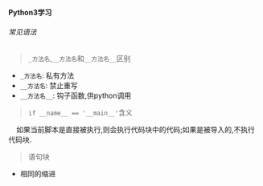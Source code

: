 #### Python3学习


###### 常见语法

> `_方法名`,`__方法名`和`__方法名__`区别

* `_方法名`: 私有方法
* `__方法名`: 禁止重写
* `__方法名__`: 钩子函数,供python调用


> `if __name__ == '__main__'`含义

  &nbsp;&nbsp;&nbsp;&nbsp;如果当前脚本是直接被执行,则会执行代码块中的代码;如果是被导入的,不执行代码块.

> 语句块   

  * 相同的缩进